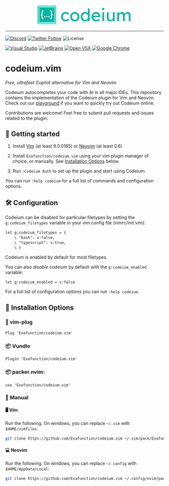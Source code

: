 <p align="center">
  <img width="300" alt="Codeium" src="codeium.svg"/>
</p>

---

[![Discord](https://img.shields.io/discord/1027685395649015980?label=community&color=5865F2&logo=discord&logoColor=FFFFFF)](https://discord.gg/3XFf78nAx5)
[![Twitter Follow](https://img.shields.io/twitter/follow/codeiumdev)](https://twitter.com/intent/follow?screen_name=codeiumdev)
![License](https://img.shields.io/github/license/Exafunction/codeium.vim)

[![Visual Studio](https://img.shields.io/visual-studio-marketplace/d/Codeium.codeium?label=Visual%20Studio&logo=visualstudio)](https://marketplace.visualstudio.com/items?itemName=Codeium.codeium)
[![JetBrains](https://img.shields.io/jetbrains/plugin/d/20540?label=JetBrains)](https://plugins.jetbrains.com/plugin/20540-codeium/)
[![Open VSX](https://img.shields.io/open-vsx/dt/Codeium/codeium?label=Open%20VSX)](https://open-vsx.org/extension/Codeium/codeium)
[![Google Chrome](https://img.shields.io/chrome-web-store/users/hobjkcpmjhlegmobgonaagepfckjkceh?label=Google%20Chrome&logo=googlechrome&logoColor=FFFFFF)](https://chrome.google.com/webstore/detail/codeium/hobjkcpmjhlegmobgonaagepfckjkceh)

# codeium.vim

_Free, ultrafast Copilot alternative for Vim and Neovim_

Codeium autocompletes your code with AI in all major IDEs. This repository contains the implementation of the Codeium plugin for Vim and Neovim. Check out our [playground](https://www.codeium.com/playground) if you want to quickly try out Codeium online.

Contributions are welcome! Feel free to submit pull requests and issues related to the plugin.

## 🚀 Getting started

1. Install [Vim](https://github.com/vim/vim) (at least 9.0.0185) or [Neovim](https://github.com/neovim/neovim/releases/latest) (at
   least 0.6)

2. Install `Exafunction/codeium.vim` using your vim plugin manager of
   choice, or manually. See [Installation Options](#-installation-options) below.

3. Run `:Codeium Auth` to set up the plugin and start using Codeium.

You can run `:help codeium` for a full list of commands and configuration
options.

## 🛠️ Configuration

Codeium can be disabled for particular filetypes by setting the
`g:codeium_filetypes` variable in your vim config file (vimrc/init.vim):

```vim
let g:codeium_filetypes = {
    \ "bash": v:false,
    \ "typescript": v:true,
    \ }
```

Codeium is enabled by default for most filetypes.

You can also _disable_ codeium by default with the `g:codeium_enabled`
variable:

```vim
let g:codeium_enabled = v:false
```

For a full list of configuration options you can run `:help codeium`.

## 💾 Installation Options

### 🔌 vim-plug

```vim
Plug 'Exafunction/codeium.vim'
```

### 📦 Vundle

```vim
Plugin 'Exafunction/codeium.vim'
```

### 📦 packer.nvim:

```vim
use 'Exafunction/codeium.vim'
```

### 💪 Manual

#### 🖥️ Vim

Run the following. On windows, you can replace `~/.vim` with
`$HOME/vimfiles`:

```bash
git clone https://github.com/Exafunction/codeium.vim ~/.vim/pack/Exafunction/start/codeium.vim
```

#### 💻 Neovim

Run the following. On windows, you can replace `~/.config` with
`$HOME/AppData/Local`:

```bash
git clone https://github.com/Exafunction/codeium.vim ~/.config/nvim/pack/Exafunction/start/codeium.vim
```
